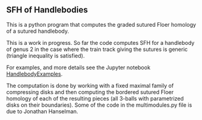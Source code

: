 ## SFH of Handlebodies

This is a python program that computes the graded sutured Floer homology of a sutured handlebody.

This is a work in progress. So far the code computes SFH for a handlebody of genus 2 in the case where the train track giving the sutures is generic (triangle inequality is satisfied).

For examples, and more details see the Jupyter notebook [HandlebodyExamples](./HandlebodyExamples.ipynb).

The computation is done by working with a fixed maximal family of compressing disks and then computing the bordered sutured Floer homology of each of the resulting pieces (all 3-balls with parametrized disks on their boundaries). Some of the code in the multimodules.py file is due to Jonathan Hanselman.
